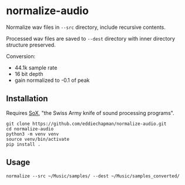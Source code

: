 # normalize-audio

Normalize wav files in `--src` directory, include recursive contents.

Processed wav files are saved to `--dest` directory with inner directory structure preserved. 

Conversion:
- 44.1k sample rate
- 16 bit depth
- gain normalized to -0.1 of peak

## Installation

Requires [SoX](http://sox.sourceforge.net/), "the Swiss Army knife of sound processing programs".

```
git clone https://github.com/eddiechapman/normalize-audio.git
cd normalize-audio
python3 -m venv venv
source venv/bin/activate
pip install .
```

## Usage

```
normalize --src ~/Music/samples/ --dest ~/Music/samples_converted/
```




